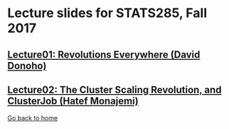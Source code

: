 
# Lecture slides for STATS285, Fall 2017


## [Lecture01: Revolutions Everywhere (David Donoho)](./assets/lectures/StanfordStats285-20170925-Lecture01-Donoho.pdf)
## [Lecture02: The Cluster Scaling Revolution, and ClusterJob (Hatef Monajemi)](./assets/lectures/StanfordStats285-20171002-Lecture02-Monajemi.pdf)


[Go back to home](./)

